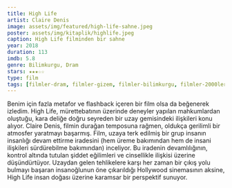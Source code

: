 ```yaml
---
title: High Life
artist: Claire Denis
image: assets/img/featured/high-life-sahne.jpeg
poster: assets/img/kitaplik/highlife.jpeg
caption: High Life filminden bir sahne
year: 2018
duration: 113
imdb: 5.8
genre: Bilimkurgu, Dram
stars: ★★★☆☆
type: film
tags: [filmler-dram, filmler-gizem, filmler-bilimkurgu, filmler-2000ler]
---
```


Benim için fazla metafor ve flashback içeren bir film olsa da beğenerek izledim. High Life, mürettebatının üzerinde deneyler yapılan mahkumlardan oluştuğu, kara deliğe doğru seyreden bir uzay gemisindeki ilişkileri konu alıyor. Claire Denis, filmin durağan temposuna rağmen, oldukça gerilimli bir atmosfer yaratmayı başarmış. Film, uzaya terk edilmiş bir grup insanın insanlığı devam ettirme iradesini (hem üreme bakımından hem de insani ilişkileri sürdürebilme bakımından) inceliyor. Bu iradenin devamlılığının, kontrol altında tutulan şiddet eğilimleri ve cinsellikle ilişkisi üzerine düşündürtüyor. Uzaydan gelen tehlikelere karşı her zaman bir çıkış yolu bulmayı başaran insanoğlunun öne çıkarıldığı Hollywood sinemasının aksine, High Life insan doğası üzerine karamsar bir perspektif sunuyor. 

